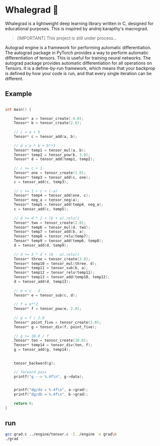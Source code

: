 # Whalegrad 🐳

Whalegrad is a lightweight deep learning library written in C, designed for educational purposes.
This is inspired by andrej karapthy's macrograd.

>[IMPORTANT] This project is still under process...
>

Autograd engine is a framework for performing automatic differentiation. 
The autograd package in PyTorch provides a way to perform automatic differentiation of tensors. 
This is useful for training neural networks. 
The autograd package provides automatic differentiation for all operations on Tensors. 
It is a define-by-run framework, which means that your backprop is defined by how your code is run, 
and that every single iteration can be different.

## Example 

```c

int main() {
    
    Tensor* a = tensor_create(-4.0);
    Tensor* b = tensor_create(2.0);
    
    // c = a + b
    Tensor* c = tensor_add(a, b);
    
    // d = a * b + b**3
    Tensor* temp1 = tensor_mul(a, b);
    Tensor* temp2 = tensor_pow(b, 3.0);
    Tensor* d = tensor_add(temp1, temp2);
    
    // c += c + 1
    Tensor* one = tensor_create(1.0);
    Tensor* temp3 = tensor_add(c, one);
    c = tensor_add(c, temp3);
    
    // c += 1 + c + (-a)
    Tensor* temp4 = tensor_add(one, c);
    Tensor* neg_a = tensor_neg(a);
    Tensor* temp5 = tensor_add(temp4, neg_a);
    c = tensor_add(c, temp5);
    
    // d += d * 2 + (b + a).relu()
    Tensor* two = tensor_create(2.0);
    Tensor* temp6 = tensor_mul(d, two);
    Tensor* temp7 = tensor_add(b, a);
    Tensor* temp8 = tensor_relu(temp7);
    Tensor* temp9 = tensor_add(temp6, temp8);
    d = tensor_add(d, temp9);
    
    // d += 3 * d + (b - a).relu()
    Tensor* three = tensor_create(3.0);
    Tensor* temp10 = tensor_mul(three, d);
    Tensor* temp11 = tensor_sub(b, a);
    Tensor* temp12 = tensor_relu(temp11);
    Tensor* temp13 = tensor_add(temp10, temp12);
    d = tensor_add(d, temp13);
    
    // e = c - d
    Tensor* e = tensor_sub(c, d);
    
    // f = e**2
    Tensor* f = tensor_pow(e, 2.0);
    
    // g = f / 2.0
    Tensor* point_five = tensor_create(2.0);
    Tensor* g = tensor_div(f, point_five);
    
    // g += 10.0 / f
    Tensor* ten = tensor_create(10.0);
    Tensor* temp14 = tensor_div(ten, f);
    g = tensor_add(g, temp14);
    
    
    tensor_backward(g);

    // forward pass
    printf("g --> %.4f\n", g->data);
    

    printf("dg/da = %.4f\n", a->grad);
    printf("dg/db = %.4f\n", b->grad);
    
    return 0;
}

```

## run 

```bash
gcc grad.c ../engine/tensor.c -I../engine -o grad\n
./grad
```